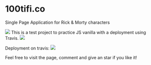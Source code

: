# 100tifi.co
Single Page Application for Rick &amp; Morty characters

<img src="https://i.imgur.com/8VXnGL5.png">
This is a test project to practice JS vanilla with a deployment using Travis.
<a href="https://gustavolando.github.io/100tifi.co/" ><img src="https://i.imgur.com/8gzghvA.png"></a>

Deployment on travis:
![](https://i.imgur.com/qiDePU0.png)

Feel free to visit the page, comment and give an star if you like it!
